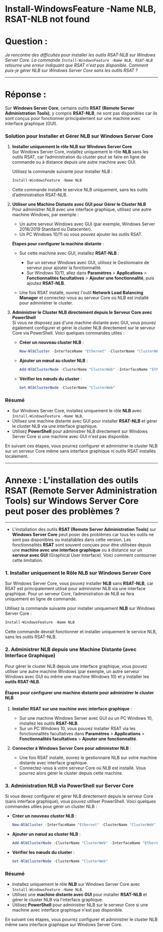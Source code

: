 # Install-WindowsFeature -Name NLB, RSAT-NLB not found


# **Question :**  
*Je rencontre des difficultés pour installer les outils RSAT-NLB sur Windows Server Core. La commande `Install-WindowsFeature -Name NLB, RSAT-NLB` retourne une erreur indiquant que RSAT n'est pas disponible. Comment puis-je gérer NLB sur Windows Server Core sans les outils RSAT ?*

---

# **Réponse :**

Sur **Windows Server Core**, certains outils **RSAT (Remote Server Administration Tools)**, y compris **RSAT-NLB**, ne sont pas disponibles car ils sont conçus pour fonctionner principalement sur une machine avec interface graphique (GUI). 

### Solution pour Installer et Gérer NLB sur Windows Server Core

1. **Installer uniquement le rôle NLB sur Windows Server Core**  
   Sur Windows Server Core, installez uniquement le rôle **NLB** sans les outils RSAT, car l’administration du cluster peut se faire en ligne de commande ou à distance depuis une autre machine avec GUI.

   Utilisez la commande suivante pour installer NLB :

   ```powershell
   Install-WindowsFeature -Name NLB
   ```

   Cette commande installe le service NLB uniquement, sans les outils d’administration RSAT-NLB.

2. **Utiliser une Machine Distante avec GUI pour Gérer le Cluster NLB**  
   Pour administrer NLB avec une interface graphique, utilisez une autre machine Windows, par exemple :
   - Un autre serveur Windows avec GUI (par exemple, Windows Server 2016/2019 Standard ou Datacenter).
   - Un PC Windows 10/11 où vous pouvez ajouter les outils RSAT.

   **Étapes pour configurer la machine distante** :
   - Sur cette machine avec GUI, installez **RSAT-NLB** :
     - Sur un serveur Windows avec GUI, utilisez le Gestionnaire de serveur pour ajouter la fonctionnalité.
     - Sur Windows 10/11, allez dans **Paramètres** > **Applications** > **Fonctionnalités facultatives** > **Ajouter une fonctionnalité**, puis ajoutez **RSAT-NLB**.

   - Une fois RSAT installé, ouvrez l'outil **Network Load Balancing Manager** et connectez-vous au serveur Core où NLB est installé pour administrer le cluster.

3. **Administrer le Cluster NLB directement depuis le Serveur Core avec PowerShell**  
   Si vous ne disposez pas d'une machine distante avec GUI, vous pouvez également configurer et gérer le cluster NLB directement sur le serveur Core via PowerShell. Voici quelques commandes utiles :

   - **Créer un nouveau cluster NLB** :
     ```powershell
     New-NlbCluster -InterfaceName "Ethernet" -ClusterName "ClusterWeb" -ClusterPrimaryIP "192.168.0.111" -SubnetMask "255.255.255.0"
     ```

   - **Ajouter un nœud au cluster NLB** :
     ```powershell
     Add-NlbClusterNode -ClusterName "ClusterWeb" -InterfaceName "Ethernet" -HostName "NomDuServeurCore" -UniqueId 3
     ```

   - **Vérifier les nœuds du cluster** :
     ```powershell
     Get-NlbClusterNode -ClusterName "ClusterWeb"
     ```

### Résumé

- Sur Windows Server Core, installez uniquement le rôle **NLB** avec `Install-WindowsFeature -Name NLB`.
- Utilisez une machine distante avec GUI pour installer **RSAT-NLB** et gérer le cluster NLB via une interface graphique.
- Utilisez **PowerShell** pour administrer NLB directement sur Windows Server Core si une machine avec GUI n'est pas disponible.

En suivant ces étapes, vous pourrez configurer et administrer le cluster NLB sur un serveur Core même sans interface graphique ni outils RSAT installés localement.


-------------------
# Annexe : L'installation des outils **RSAT (Remote Server Administration Tools)** sur **Windows Server Core** peut poser des problèmes  ?
-------------------


- L'installation des outils **RSAT (Remote Server Administration Tools)** sur **Windows Server Core** peut poser des problèmes car tous les outils ne sont pas disponibles ou installables dans cette version. Les fonctionnalités **RSAT** sont souvent conçues pour être utilisées depuis une **machine avec une interface graphique** ou à distance sur un **serveur avec GUI** (Graphical User Interface). Voici comment contourner cette limitation.

### 1. Installer uniquement le Rôle NLB sur Windows Server Core

Sur Windows Server Core, vous pouvez installer **NLB** sans **RSAT-NLB**, car RSAT est principalement utilisé pour administrer NLB via une interface graphique. Pour un serveur Core, l’administration de NLB se fera uniquement en ligne de commande.

Utilisez la commande suivante pour installer uniquement **NLB** sur Windows Server Core :

```powershell
Install-WindowsFeature -Name NLB
```

Cette commande devrait fonctionner et installer uniquement le service NLB, sans les outils RSAT-NLB.

### 2. Administrer NLB depuis une Machine Distante (avec Interface Graphique)

Pour gérer le cluster NLB depuis une interface graphique, vous pouvez utiliser une autre machine Windows (par exemple, un autre serveur Windows avec GUI ou même une machine Windows 10) et y installer les **outils RSAT-NLB**.

#### Étapes pour configurer une machine distante pour administrer le cluster NLB

1. **Installer RSAT sur une machine avec interface graphique** :
   - Sur une machine Windows Server avec GUI ou un PC Windows 10, installez les outils **RSAT-NLB**. 
   - Sur un PC Windows 10, vous pouvez installer RSAT via les fonctionnalités facultatives dans **Paramètres** > **Applications** > **Fonctionnalités facultatives** > **Ajouter une fonctionnalité**.

2. **Connecter à Windows Server Core pour administrer NLB** :
   - Une fois RSAT installé, ouvrez le gestionnaire NLB sur votre machine distante avec interface graphique.
   - Connectez-vous à votre serveur Core où NLB est installé. Vous pourrez alors gérer le cluster depuis cette machine.

### 3. Administration NLB via PowerShell sur Server Core

Si vous devez configurer et gérer NLB directement depuis le serveur Core (sans interface graphique), vous pouvez utiliser PowerShell. Voici quelques commandes utiles pour gérer un cluster NLB :

- **Créer un nouveau cluster NLB** :

   ```powershell
   New-NlbCluster -InterfaceName "Ethernet" -ClusterName "ClusterWeb" -ClusterPrimaryIP "192.168.0.111" -SubnetMask "255.255.255.0"
   ```

- **Ajouter un nœud au cluster NLB** :

   ```powershell
   Add-NlbClusterNode -ClusterName "ClusterWeb" -InterfaceName "Ethernet" -HostName "NomDuServeurCore" -UniqueId 3
   ```

- **Vérifier les nœuds du cluster** :

   ```powershell
   Get-NlbClusterNode -ClusterName "ClusterWeb"
   ```

### Résumé

- Installez uniquement le rôle **NLB** sur Windows Server Core avec `Install-WindowsFeature -Name NLB`.
- Utilisez une **machine distante avec GUI** pour installer **RSAT-NLB** et gérer le cluster NLB via l'interface graphique.
- Utilisez **PowerShell** pour administrer NLB sur le serveur Core si une machine avec interface graphique n'est pas disponible.

En suivant ces étapes, vous pourrez configurer et administrer le cluster NLB même sans interface graphique sur Windows Server Core.
